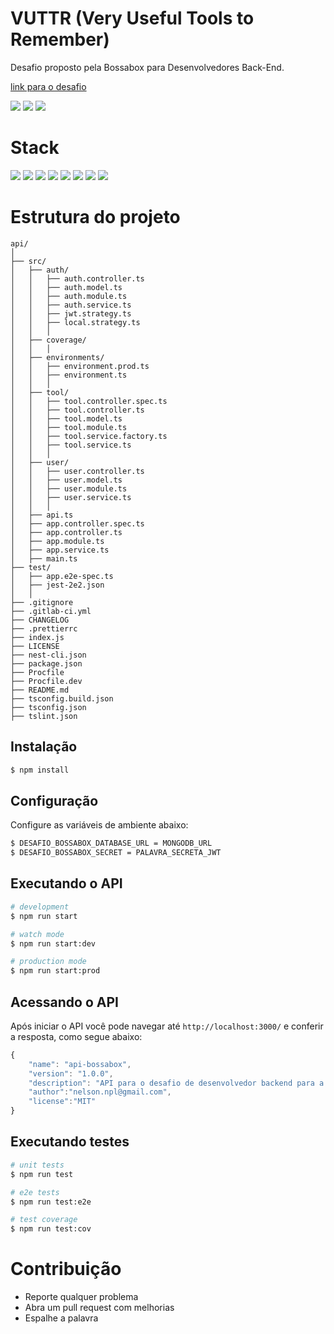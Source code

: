 # VUTTR (Very Useful Tools to Remember)

Desafio proposto pela Bossabox para Desenvolvedores Back-End.

[link para o desafio](https://www.notion.so/Dev-Back-End-04cfd92927a045f6914ab1e2c9002c02)


![](https://img.shields.io/badge/node-success-brightgreen.svg)
![](https://img.shields.io/badge/test-success-brightgreen.svg)
![](https://img.shields.io/badge/build-success-brightgreen.svg)

# Stack

![](https://img.shields.io/badge/node_12-✓-blue.svg)
![](https://img.shields.io/badge/express-✓-blue.svg)
![](https://img.shields.io/badge/@nestjs-✓-blue.svg)
![](https://img.shields.io/badge/mongoose-✓-blue.svg)
![](https://img.shields.io/badge/swagger-✓-blue.svg)
![](https://img.shields.io/badge/passport-✓-blue.svg)
![](https://img.shields.io/badge/jest-✓-blue.svg)
![](https://img.shields.io/badge/supertest-✓-blue.svg)

# Estrutura do projeto

```
api/
│
├── src/
│   ├── auth/
│   │   ├── auth.controller.ts
│   │   ├── auth.model.ts
│   │   ├── auth.module.ts
│   │   ├── auth.service.ts
│   │   ├── jwt.strategy.ts
│   │   ├── local.strategy.ts
│   │	│
│   ├── coverage/
│   │	│
│   ├── environments/
│   │   ├── environment.prod.ts
│   │   ├── environment.ts
│   │	│
│   ├── tool/
│   │   ├── tool.controller.spec.ts
│   │   ├── tool.controller.ts
│   │   ├── tool.model.ts
│   │   ├── tool.module.ts
│   │   ├── tool.service.factory.ts
│   │   ├── tool.service.ts
│   │	│
│   ├── user/
│   │   ├── user.controller.ts
│   │   ├── user.model.ts
│   │   ├── user.module.ts
│   │   ├── user.service.ts
│   │	│
│   ├── api.ts
│   ├── app.controller.spec.ts
│   ├── app.controller.ts
│   ├── app.module.ts
│   ├── app.service.ts
│   ├── main.ts
├── test/
│   ├── app.e2e-spec.ts
│   ├── jest-2e2.json
│   │
├── .gitignore                    
├── .gitlab-ci.yml                
├── CHANGELOG                     
├── .prettierrc                   
├── index.js                     
├── LICENSE                       
├── nest-cli.json                 
├── package.json                  
├── Procfile                      
├── Procfile.dev                  
├── README.md                    
├── tsconfig.build.json         
├── tsconfig.json                 
├── tslint.json                  
```

## Instalação

```bash
$ npm install
```

## Configuração

Configure as variáveis de ambiente abaixo:

```bash
$ DESAFIO_BOSSABOX_DATABASE_URL = MONGODB_URL
$ DESAFIO_BOSSABOX_SECRET = PALAVRA_SECRETA_JWT
```

## Executando o API

```bash
# development
$ npm run start

# watch mode
$ npm run start:dev

# production mode
$ npm run start:prod
```

## Acessando o API

Após iniciar o API você pode navegar até `http://localhost:3000/` e conferir a resposta, como segue abaixo:

```javascript
{
	"name": "api-bossabox",
	"version": "1.0.0",
	"description": "API para o desafio de desenvolvedor backend para a Bossabox.",
	"author":"nelson.npl@gmail.com",
	"license":"MIT"
}
```

## Executando testes

```bash
# unit tests
$ npm run test

# e2e tests
$ npm run test:e2e

# test coverage
$ npm run test:cov
```

# Contribuição

- Reporte qualquer problema
- Abra um pull request com melhorias
- Espalhe a palavra